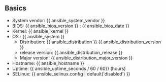 ## Basics

- System vendor: {{ ansible_system_vendor }}
- BIOS: {{ ansible_bios_version }} : {{ ansible_bios_date }}
- Kernel: {{ ansible_kernel }}
- OS : {{ ansible_system }}
  - Distribution: {{ ansible_distribution }} {{ ansible_distribution_version }}
  - release version: {{ ansible_distribution_release }}
  - Major version: {{ ansible_distribution_major_version }}
- Hostname: {{ ansible_hostname }}
- Uptime: {{ ansible_uptime_seconds / 60 / 60}} (hours)
- SELinux: {{ ansible_selinux.config | default('disabled') }}

